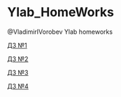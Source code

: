 # Ylab_HomeWorks
@VladimirIVorobev Ylab homeworks


[ДЗ №1](https://github.com/101422/Ylab_HomeWorks/pull/2/files)

[ДЗ №2](https://github.com/101422/Ylab_HomeWorks/pull/3/files)

[ДЗ №3](https://github.com/101422/Ylab_HomeWorks/pull/4/files)

[ДЗ №4](https://github.com/101422/Ylab_HomeWorks/pull/5/files)
